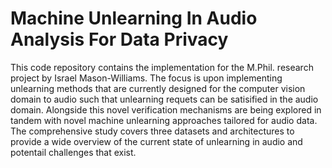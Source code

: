 # Machine Unlearning In Audio Analysis For Data Privacy

This code repository contains the implementation for the M.Phil. research project by Israel Mason-Williams. The focus is upon implementing unlearning methods that are currently designed for the computer vision domain to audio such that unlearning requets can be satisified in the audio domain. Alongside this novel verification mechanisms are being explored in tandem with novel machine unlearning approaches tailored for audio data. The comprehensive study covers three datasets and architectures to provide a wide overview of the current state of unlearning in audio and potentail challenges that exist.
